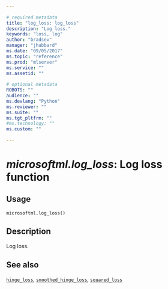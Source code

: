 ```yaml
--- 
 
# required metadata 
title: "log_loss: log_loss" 
description: "Log loss." 
keywords: "loss, log" 
author: "bradsev" 
manager: "jhubbard" 
ms.date: "09/05/2017" 
ms.topic: "reference" 
ms.prod: "mlserver" 
ms.service: "" 
ms.assetid: "" 
 
# optional metadata 
ROBOTS: "" 
audience: "" 
ms.devlang: "Python" 
ms.reviewer: "" 
ms.suite: "" 
ms.tgt_pltfrm: "" 
#ms.technology: "" 
ms.custom: "" 
 
---
```


# *microsoftml.log_loss*: Log loss function





## Usage



```
microsoftml.log_loss()
```





## Description

Log loss.


## See also

[`hinge_loss`](hinge-loss.md),
[`smoothed_hinge_loss`](smoothed-hinge-loss.md),
[`squared_loss`](squared-loss.md)
